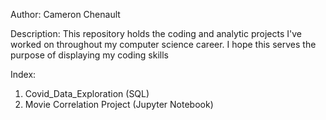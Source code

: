 Author: Cameron Chenault

Description: This repository holds the coding and analytic projects I've worked on throughout my computer science career.
I hope this serves the purpose of displaying my coding skills

Index:
  1. Covid_Data_Exploration (SQL)
  2. Movie Correlation Project (Jupyter Notebook)
